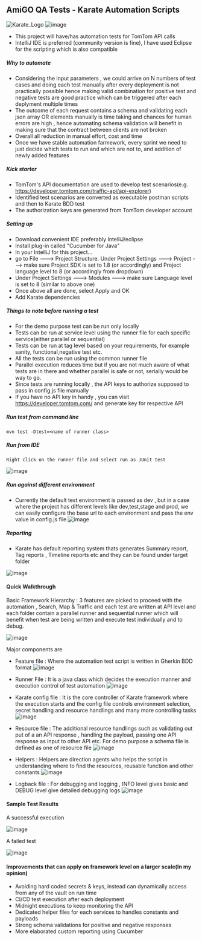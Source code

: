 ## AmiGO QA Tests - Karate Automation Scripts
![Karate_Logo](https://user-images.githubusercontent.com/70334232/178341220-32e8b41f-717b-4e44-973c-4eec04b9b7ea.png) ![image](https://user-images.githubusercontent.com/70334232/178344345-93048a32-8ba2-4e56-8e83-bc137e9789c7.png)

* This project will have/has automation tests for TomTom API calls
* IntelliJ IDE is preferred (community version is fine), I have used Eclipse for the scripting which is also compatible


##### Why to automate 
* Considering the input parameters , we could arrive on N numbers of test cases and doing each test manually after every deployment is not practically possible hence making valid combination for positive test and negative tests are good practice which can be triggered after each deplyment multiple times 
* The outcome of each request contains a schema and validating each json array OR elements manually is time taking and chances for human errors are high , hence automating schema validation will benefit in making sure that the contract between clients are not broken
* Overall all reduction in manual effort, cost and time
* Once we have stable automation farmework, every sprint we need to just decide which tests to run and which are not to, and addition of newly added features


##### Kick starter 

* TomTom's API documentation are used to develop test scenarios(e.g. https://developer.tomtom.com/traffic-api/api-explorer)
* Identified test scenarios are converted as executable postman scripts and then to Karate BDD test
* The authorization keys are generated from TomTom developer account


##### Setting up 

* Download convenient IDE preferably IntelliJ/eclipse
* Install plug-in called "Cucumber for Java"
* In your IntelliJ for this project...
* go to File ---> Project Structure. Under Project Settings ---> Project ---> make sure Project SDK is set to 1.8 (or accordingly) and Project language level to 8 (or accordingly from dropdown)
* Under Project Settings ---> Modules ---> make sure Language level is set to 8 (similar to above one)
* Once above all are done, select Apply and OK
* Add Karate dependencies


##### Things to note before running a test

* For the demo purpose test can be run only locally
* Tests can be run at service level using the runner file for each specific service(either parallel or sequential)
* Tests can be run at tag level based on your requirements, for example sanity, functional,negative test etc.
* All the tests can be run using the common runner file
* Parallel execution reduces time but if you are not much aware of what tests are in there and whether parallel is safe or not, serially would be way to go.
* Since tests are running locally , the API keys to authorize  supposed to pass in config.js file manually 
* If you have no API key in handy , you can visit https://developer.tomtom.com/ and generate key for respective API


##### Run test from command line

```
mvn test -Dtest=<name of runner class>
```

##### Run from IDE

```
Right click on the runner file and select run as JUnit test
```
![image](https://user-images.githubusercontent.com/70334232/178341686-b37d7e12-061a-44b5-935a-d49024b20827.png)

##### Run against different environment
* Currently the default test environment is passed as dev , but in a case where the project has different levels like dev,test,stage and prod, we can easily configure the base url to each environment and pass the env value in config.js file
![image](https://user-images.githubusercontent.com/70334232/178341808-ad7ee2b7-a99f-44e4-8073-e8fd53f05531.png)


##### Reporting
* Karate has default reporting system thats generates Summary report, Tag reports , Timeline reports etc and they can be found under target folder

![image](https://user-images.githubusercontent.com/70334232/178341905-1d96916a-2ecd-4d80-a96d-ec6e31ab92d5.png)


#### Quick Walkthrough 
Basic Framework Hierarchy : 3 features are picked to proceed with the automation , Search, Map & Traffic and each test are written at API level and each folder contain a parallel runner and sequential runner which will benefit when test are being written and execute test individually and to debug.

![image](https://user-images.githubusercontent.com/70334232/178342035-2d1a5cde-12b1-4e55-aa2a-606b8afe0044.png)

 
  Major components are 
* Feature file : Where the automation test script is written in Gherkin BDD format
![image](https://user-images.githubusercontent.com/70334232/178342122-8441f323-25d5-4f94-b315-bceb7a41214e.png)

 
* Runner File : It is a java class which decides the execution manner and execution control of test automation
![image](https://user-images.githubusercontent.com/70334232/178342181-ca96390a-dacc-4114-a41a-da46813e8d96.png)

 
* Karate config file : It is the core controller of Karate framework where the execution starts and the config file controls environment selection, secret handling and resource handlings and many more controlling tasks
![image](https://user-images.githubusercontent.com/70334232/178342328-36ed7c82-3ee1-4754-9a69-fc7766cd143e.png)

 
* Resource file : The additional resource handlings such as validating out put of a an API response , handling the payload, passing one API response as input to other API etc. For demo purpose a schema file is defined as one of resource file 
![image](https://user-images.githubusercontent.com/70334232/178342413-5428d254-691d-4e88-9b3c-e75dc628e6ae.png)

 
* Helpers : Helpers are direction agents who helps the script in understanding where to find the resources, reusable function and other constants
![image](https://user-images.githubusercontent.com/70334232/178342531-3d8fe723-16e2-4ccc-ac4c-5cc724d4bc09.png)


* Logback file : For debugging and logging , INFO level gives basic and DEBUG level give detailed debugging logs
![image](https://user-images.githubusercontent.com/70334232/178342631-8d021e4c-7be1-4163-a502-2a98a7ebf9eb.png)


#### Sample Test Results 

A successful execution

![image](https://user-images.githubusercontent.com/70334232/178342902-b0952354-c36c-4736-8703-4be3166ff07c.png)

A failed test

![image](https://user-images.githubusercontent.com/70334232/178343053-10e8048b-b1e6-4f29-a282-b30ebf308d7e.png)

#### Improvements that can apply on framework level on a larger scale(In my opinion)

* Avoiding hard coded secrets & keys, instead can dynamically access from any of the vault on run time
* CI/CD test execution after each deployment
* Midnight executions to keep monitoring the API 
* Dedicated helper files for each services to handles constants and payloads
* Strong schema validations for positive and negative responses
* More elaborated custom reporting using Cucumber
